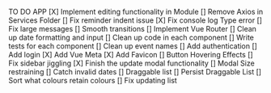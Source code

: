 TO DO APP
[X] Implement editing functionality in Module
[] Remove Axios in Services Folder
[] Fix reminder indent issue
[X] Fix console log Type error
[] Fix large messages
[] Smooth transitions
[] Implement Vue Router
[] Clean up date formatting and input
[] Clean up code in each component
[] Write tests for each component
[] Clean up event names
[] Add authentication
[] Add login
[X] Add Vue Meta
[X] Add Favicon
[] Button Hovering Effects
[] Fix sidebar jiggling
[X] Finish the update modal functionality
[] Modal Size restraining
[] Catch invalid dates
[] Draggable list
[] Persist Draggable List
[] Sort what colours retain colours
[] Fix updating list
